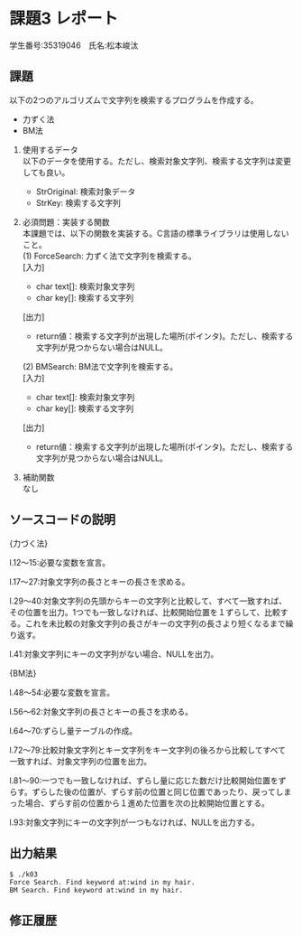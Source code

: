 # 課題3 レポート
学生番号:35319046　氏名:松本峻汰


## 課題  

以下の2つのアルゴリズムで文字列を検索するプログラムを作成する。  
- 力ずく法
- BM法

1. 使用するデータ  
以下のデータを使用する。ただし、検索対象文字列、検索する文字列は変更しても良い。  
    - StrOriginal: 検索対象データ
    - StrKey: 検索する文字列

2. 必須問題：実装する関数  
本課題では、以下の関数を実装する。C言語の標準ライブラリは使用しないこと。  
    (1) ForceSearch: 力ずく法で文字列を検索する。  
    [入力]  
    - char text[]: 検索対象文字列  
    - char key[]: 検索する文字列  

    [出力]  
    - return値：検索する文字列が出現した場所(ポインタ)。ただし、検索する文字列が見つからない場合はNULL。  

    (2) BMSearch: BM法で文字列を検索する。  
    [入力]  
    - char text[]: 検索対象文字列  
    - char key[]: 検索する文字列  
 
    [出力]  
    - return値：検索する文字列が出現した場所(ポインタ)。ただし、検索する文字列が見つからない場合はNULL。  

3. 補助関数  
なし

## ソースコードの説明
{力づく法}

l.12～15:必要な変数を宣言。

l.17～27:対象文字列の長さとキーの長さを求める。

l.29～40:対象文字列の先頭からキーの文字列と比較して、すべて一致すれば、その位置を出力。1つでも一致しなければ、比較開始位置を１ずらして、比較する。これを未比較の対象文字列の長さがキーの文字列の長さより短くなるまで繰り返す。

l.41:対象文字列にキーの文字列がない場合、NULLを出力。

{BM法}

l.48～54:必要な変数を宣言。

l.56～62:対象文字列の長さとキーの長さを求める。

l.64～70:ずらし量テーブルの作成。

l.72～79:比較対象文字列とキー文字列をキー文字列の後ろから比較してすべて一致すれば、対象文字列の位置を出力。

l.81～90:一つでも一致しなければ、ずらし量に応じた数だけ比較開始位置をずらす。ずらした後の位置が、ずらす前の位置と同じ位置であったり、戻ってしまった場合、ずらす前の位置から１進めた位置を次の比較開始位置とする。

l.93:対象文字列にキーの文字列が一つもなければ、NULLを出力する。

## 出力結果

```
$ ./k03
Force Search. Find keyword at:wind in my hair.
BM Search. Find keyword at:wind in my hair.
```

## 修正履歴

